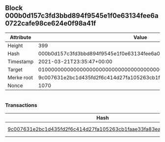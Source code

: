 ## Block 000b0d157c3fd3bbd894f9545e1f0e63134fee6a0722cafe98ce624e0f98a41f

Attribute | Value
--- | ---
Height | 399
Hash | 000b0d157c3fd3bbd894f9545e1f0e63134fee6a0722cafe98ce624e0f98a41f
Timestamp | 2021-03-21T23:35:47+00:00
Target | 0100000000000000000000000000000000000000000000000000000000000000
Merke root | 9c007631e2bc1d435fd2f6c414d27fa105263cb1faae33fa83ea99c789be6d61
Nonce | 1070

```

```

### Transactions

Hash | Amount
--- | ---
[9c007631e2bc1d435fd2f6c414d27fa105263cb1faae33fa83ea99c789be6d61](9c007631e2bc1d435fd2f6c414d27fa105263cb1faae33fa83ea99c789be6d61.md) | 10.00000000 SKEPTI 
